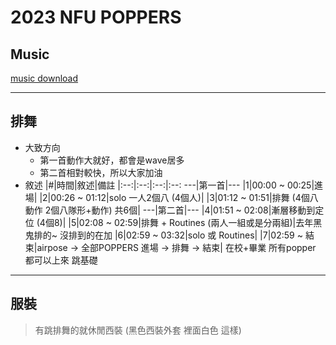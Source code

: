 2023 NFU POPPERS
===

## Music 
<a href="https://drive.google.com/file/d/1GZI-CGi1t3sqJFrNRdPG5YfRuxQPUIiO/view?usp=sharing">music download</a>

----
## 排舞
* 大致方向 
    * 第一首動作大就好，都會是wave居多
    * 第二首相對較快，所以大家加油
* 敘述
    |#|時間|敘述|備註
    |:--:|:--:|:--:|:--:
    ---|第一首|---
    |1|00:00 ~ 00:25|進場|
    |2|00:26 ~ 01:12|solo 一人2個八 (4個人)|
    |3|01:12 ~ 01:51|排舞 (4個八動作 2個八隊形+動作) 共6個|
    ---|第二首|---
    |4|01:51 ~ 02:08|漸層移動到定位 (4個8)|
    |5|02:08 ~ 02:59|排舞 + Routines  (兩人一組或是分兩組)|去年黑鬼排的~ 沒排到的在加
    |6|02:59 ~ 03:32|solo 或 Routines|
    |7|02:59 ~ 結束|airpose -> 全部POPPERS 進場 -> 排舞 -> 結束| 在校+畢業 所有popper 都可以上來 跳基礎 

---
## 服裝
> 有跳排舞的就休閒西裝 (黑色西裝外套 裡面白色 這樣)